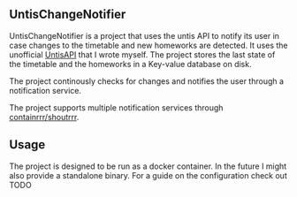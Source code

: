 ## UntisChangeNotifier

UntisChangeNotifier is a project that uses the untis API to notify its user in case changes to the timetable and new
homeworks are detected. It uses the unofficial [UntisAPI](https://github.com/tomroth04/untisAPI) that I wrote myself.
The project stores the last state of the timetable and the homeworks in a Key-value database on disk.

The project continously checks for changes and notifies the user through a notification service.

The project supports multiple notification services
through [containrrr/shoutrrr](https://github.com/containrrr/shoutrrr).

## Usage

The project is designed to be run as a docker container.
In the future I might also provide a standalone binary.
For a guide on the configuration check out TODO

